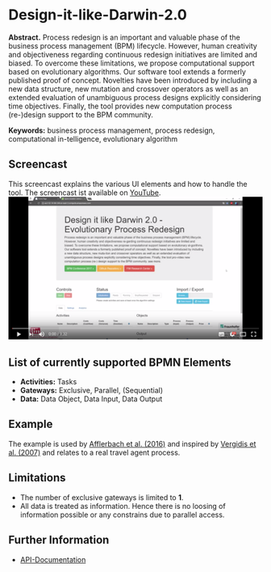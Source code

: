 # Design-it-like-Darwin-2.0
**Abstract.** Process redesign is an important and valuable phase of the business process management (BPM) lifecycle. However, human creativity and objectiveness regarding continuous redesign initiatives are limited and biased. To overcome these limitations, we propose computational support based on evolutionary algorithms. Our software tool extends a formerly published proof of concept. Novelties have been introduced by including a new data structure, new mutation and crossover operators as well as an extended evaluation of unambiguous process designs explicitly considering time objectives. Finally, the tool provides new computation process (re-)design support to the BPM community.

**Keywords:** business process management, process redesign, computational in-telligence, evolutionary algorithm

## Screencast
This screencast explains the various UI elements and how to handle the tool. The screencast ist available on [YouTube](https://www.youtube.com/watch?v=vTG7PFUg3Rg).
[![YouTubeScreencast](/readme/youtube.png)](https://www.youtube.com/watch?v=vTG7PFUg3Rg)


## List of currently supported BPMN Elements
* **Activities:** Tasks
* **Gateways:** Exclusive, Parallel, (Sequential)
* **Data:** Data Object, Data Input, Data Output

## Example
The example is used by [Afflerbach et al. (2016)](https://doi.org/10.1007/s10796-016-9715-1) and inspired by [Vergidis et al. (2007)](https://doi.org/10.1016/j.ijpe.2006.12.032) and relates to a real travel agent process.

## Limitations
* The number of exclusive gateways is limited to **1**.
* All data is treated as information. Hence there is no loosing of information possible or any constrains due to parallel access.

## Further Information
* [API-Documentation](https://github.com/rubytobi/Design-it-like-Darwin-2.0/wiki/API-Documentation)

